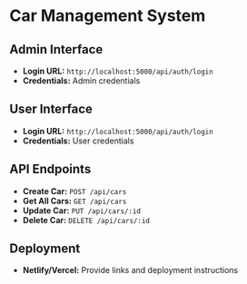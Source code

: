 # Car Management System

## Admin Interface

- **Login URL:** `http://localhost:5000/api/auth/login`
- **Credentials:** Admin credentials

## User Interface

- **Login URL:** `http://localhost:5000/api/auth/login`
- **Credentials:** User credentials

## API Endpoints

- **Create Car:** `POST /api/cars`
- **Get All Cars:** `GET /api/cars`
- **Update Car:** `PUT /api/cars/:id`
- **Delete Car:** `DELETE /api/cars/:id`

## Deployment

- **Netlify/Vercel:** Provide links and deployment instructions
